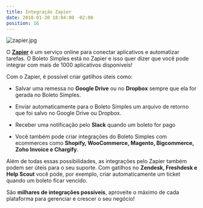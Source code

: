 ```yaml
---
title: Integração Zapier
date: 2018-01-30 18:04:00 -02:00
position: 16
---
```


![zapier.jpg](/uploads/zapier.jpg)

O **[Zapier](https://zapier.com/apps/boleto-simples/integrations)** é um serviço online para conectar aplicativos e automatizar tarefas. O Boleto Simples está no Zapier e isso quer dizer que você pode integrar com mais de 1000 aplicativos disponíveis!

Com o Zapier, é possível criar gatilhos úteis como:

* Salvar uma remessa no **Google Drive** ou no **Dropbox** sempre que ela for gerada no Boleto Simples.

* Enviar automaticamente para o Boleto Simples um arquivo de retorno que foi salvo no Google Drive ou Dropbox.

* Receber uma notificação pelo **Slack** quando um boleto for pago

* Você também pode criar integrações do Boleto Simples com ecommerces como **Shopify, WooCommerce, Magento, Bigcommerce, Zoho Invoice e Chargify**.

Além de todas essas possibilidades, as integrações pelo Zapier também podem ser úteis para o seu suporte. Com gatilhos no **Zendesk, Freshdesk e Help Scout** você pode, por exemplo, criar automaticamente um ticket quando um boleto ficar vencido.

São **milhares de integrações possíveis**, aproveite o máximo de cada plataforma para gerenciar e crescer o seu negócio!